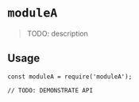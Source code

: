 # `moduleA`

> TODO: description

## Usage

```
const moduleA = require('moduleA');

// TODO: DEMONSTRATE API
```
